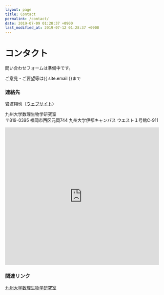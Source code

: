 ```yaml
---
layout: page
title: Contact
permalink: /contact/
date: 2019-07-09 01:28:37 +0900
last_modified_at: 2019-07-12 01:28:37 +0900
---
```


# コンタクト

問い合わせフォームは準備中です。

ご意見・ご要望等は{{ site.email }}まで

### 連絡先
岩波翔也（[ウェブサイト](https://shoyaiwanami.com)）

九州大学数理生物学研究室  
〒819-0395 福岡市西区元岡744 九州大学伊都キャンパス ウエスト１号館C-911

<iframe src="https://www.google.com/maps/embed?pb=!1m18!1m12!1m3!1d928.819558764416!2d130.21987917625938!3d33.596302294432704!2m3!1f0!2f0!3f0!3m2!1i1024!2i768!4f13.1!3m3!1m2!1s0x3541e95c0d491b71%3A0xcfedede976cb6f51!2z5Lmd5bee5aSn5a2mIOeQhuWtpuezu-e3j-WQiOeglOeptuajnw!5e0!3m2!1sja!2sjp!4v1562918174747!5m2!1sja!2sjp" width="100%" height="450" frameborder="0" style="border:0" allowfullscreen></iframe>

### 関連リンク
[九州大学数理生物学研究室](http://bio-math10.biology.kyushu-u.ac.jp/)
